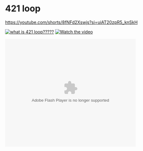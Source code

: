 # 421 loop
https://youtube.com/shorts/8fNFd2Xswjs?si=uiAT20zpR5_knSkH

[![what is 421 loop?????](https://ytcards.demolab.com/?id=zG1cM9VSINg&title=A+Complete+Overview+of+DevOps&lang=en&timestamp=1712845830&background_color=%230d1117&title_color=%23ffffff&stats_color=%23dedede&max_title_lines=1&width=250&border_radius=5&duration=867 "A Complete Overview of DevOps")]([https://www.youtube.com/watch?v=zG1cM9VSINg](https://youtube.com/shorts/8fNFd2Xswjs?si=uiAT20zpR5_knSkH))
[![Watch the video](https://img.youtube.com/vi/8fNFd2Xswjs?si=uiAT20zpR5_knSkH/default.jpg)](https://youtube.com/shorts/8fNFd2Xswjs?si=uiAT20zpR5_knSkH)
<object width="425" height="350">
  <param name="movie" value="http://www.youtube.com/user/wwwLoveWatercom?v=BTRN1YETpyg" />
  <param name="wmode" value="transparent" />
  <embed src="http://www.youtube.com/user/wwwLoveWatercom?v=BTRN1YETpyg"
         type="application/x-shockwave-flash"
         wmode="transparent" width="425" height="350" />
</object>
